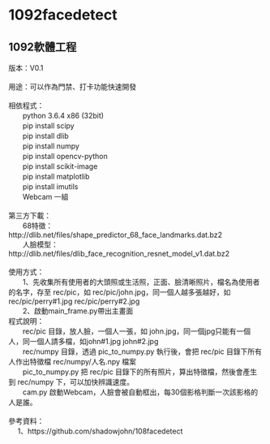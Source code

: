 # 1092facedetect
<h2>1092軟體工程</h2>
版本：V0.1<br>
<br>
用途：可以作為門禁、打卡功能快速開發<br>
<br>
相依程式：<br>
　　python 3.6.4 x86 (32bit)<br>
　　pip install scipy<br>
　　pip install dlib<br>
　　pip install numpy<br>
　　pip install opencv-python<br>
　　pip install scikit-image<br>
　　pip install matplotlib<br>
　　pip install imutils<br>
　　Webcam 一組<br>
<br>
第三方下載：<br>
　　68特徵：http://dlib.net/files/shape_predictor_68_face_landmarks.dat.bz2<br>
　　人臉模型：http://dlib.net/files/dlib_face_recognition_resnet_model_v1.dat.bz2<br>
<br>
使用方式：<br>
　　1、先收集所有使用者的大頭照或生活照，正面、臉清晰照片，檔名為使用者的名字，存至 rec/pic，如 rec/pic/john.jpg，同一個人越多張越好，如 rec/pic/perry#1.jpg rec/pic/perry#2.jpg<br>
　　2、啟動main_frame.py帶出主畫面
    
<br>
程式說明：<br>
　　rec/pic 目錄，放人臉，一個人一張，如 john.jpg，同一個jpg只能有一個人，同一個人請多檔，如john#1.jpg john#2.jpg<br>
　　rec/numpy 目錄，透過 pic_to_numpy.py 執行後，會把 rec/pic 目錄下所有人作出特徵檔 rec/numpy/人名.npy 檔案<br>
　　pic_to_numpy.py 把 rec/pic 目錄下的所有照片，算出特徵檔，然後會產生到 rec/numpy 下，可以加快辨識速度。<br>
　　cam.py 啟動Webcam，人臉會被自動框出，每30個影格判斷一次該影格的人是誰。<br>
<br>
參考資料：<br>
　  1、https://github.com/shadowjohn/108facedetect
